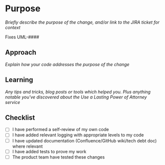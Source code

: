 # Purpose

_Briefly describe the purpose of the change, and/or link to the JIRA ticket for context_

Fixes UML-####

## Approach

_Explain how your code addresses the purpose of the change_

## Learning

_Any tips and tricks, blog posts or tools which helped you. Plus anything notable you've discovered about the Use a Lasting Power of Attorney service_

## Checklist

* [ ] I have performed a self-review of my own code
* [ ] I have added relevant logging with appropriate levels to my code
* [ ] I have updated documentation (Confluence/GitHub wiki/tech debt doc) where relevant
* [ ] I have added tests to prove my work
* [ ] The product team have tested these changes
